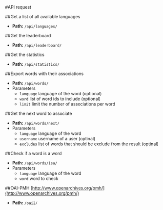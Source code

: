#API request

##Get a list of all available languages
* **Path:** `/api/languages/`

##Get the leaderboard
* **Path:** `/api/leaderboard/`

##Get the statistics
* **Path:** `/api/statistics/`

##Export words with their associations
* **Path:** `/api/words/`
* Parameters
  * `language` language of the word (optional)
  * `word` list of word ids to include (optional)
  * `limit` limit the number of associations per word

##Get the next word to associate
* **Path:** `/api/words/next/`
* Parameters
  * `language` language of the word
  * `username` username of a user (optinal)
  * `excludes` list of words that should be exclude from the result (optinal)

##Check if a word is a word
* **Path:** `/api/words/isa/`
* Parameters
  * `language` language of the word
  * `word` word to check

##OAI-PMH
[http://www.openarchives.org/pmh/](http://www.openarchives.org/pmh/)
* **Path:** `/oai2/`
